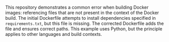 This repository demonstrates a common error when building Docker images: referencing files that are not present in the context of the Docker build.  The initial Dockerfile attempts to install dependencies specified in `requirements.txt`, but this file is missing. The corrected Dockerfile adds the file and ensures correct paths. This example uses Python, but the principle applies to other languages and build contexts.